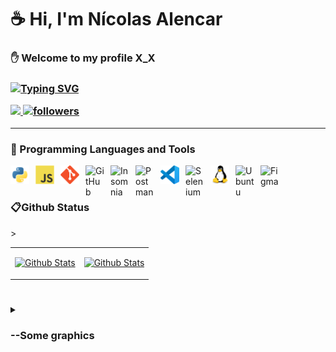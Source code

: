 # ☕ Hi, I'm Nícolas Alencar 

<p align="left">
<h3>✋ Welcome to my profile X_X<h3>
  <a href="https://git.io/typing-svg">
    <img src="https://readme-typing-svg.demolab.com?font=Fira+Code&pause=1000&color=775FF7&random=false&width=550&height=45&lines=A+Graduating+ADS+Studant;An+Systems+Developer+in+continuous+learning;A+cybersecurity+aprentice+in+love+with+pentesting;A+Life+long+studant" alt="Typing SVG" /></a>
</p>


<p align="left">
  <a href="https://www.linkedin.com/in/nícolas-alencar-de-araújo-519344249/" target="_blank">
    <img src="https://img.shields.io/badge/-LinkedIn-%230077B5?style=for-the-badge&logo=linkedin&logoColor=white" target="_blank">
  </a> 

  <a href="https://github.com/Nicolas-A-Araujo?tab=followers">
    <img alt="followers" title="Follow me on Github" src="https://custom-icon-badges.demolab.com/github/followers/Nicolas-A-Araujo?color=673FCF&labelColor=542DB5&style=for-the-badge&logo=person-add&label=Follow&logoColor=white"/>
  </a>
</p>

___

### 📌 Programming Languages and Tools
    
<p >
  <a href="https://python.org/"><img align="left" alt="Python" width="30px" style="padding-right:10px;" src="https://raw.githubusercontent.com/devicons/devicon/master/icons/python/python-original.svg"/></a>
  <a href="https://developer.mozilla.org/en-US/docs/Web/JavaScript"><img align="left" alt="Javascript" width="30px" style="padding-right:10px;" src="https://raw.githubusercontent.com/devicons/devicon/master/icons/javascript/javascript-original.svg"/></a>
  <a href="https://git-scm.com/"><img align="left" alt="Git" width="30px" style="padding-right:10px;" src="https://raw.githubusercontent.com/devicons/devicon/master/icons/git/git-original.svg"/></a>
  <a href="https://github.com/"><img align="left" alt="GitHub" width="30px" style="padding-right:10px;" src="https://user-images.githubusercontent.com/3369400/139447912-e0f43f33-6d9f-45f8-be46-2df5bbc91289.png"/></a>
  <a href="https://www.insomnia.rest/"><img align="left" alt="Insomnia" width="30px" style="padding-right:10px;" src="https://cdn.simpleicons.org/insomnia"/></a>
  <a href="https://www.postman.com/"><img align="left" alt="Postman" width="30px" style="padding-right:10px;" src="https://cdn.simpleicons.org/postman"/></a>
  <a href="https://code.visualstudio.com/"><img align="left" alt="VSCode" width="30px" style="padding-right:10px;" src="https://raw.githubusercontent.com/devicons/devicon/master/icons/vscode/vscode-original.svg"/></a>
  <a href="https://selenium.dev/"><img align="left" alt="Selenium" width="30px" style="padding-right:10px;" src="https://cdn.simpleicons.org/selenium"/></a>
  <a href="https://www.linux.org/"><img align="left" alt="Linux" width="30px" style="padding-right:10px;" src="https://raw.githubusercontent.com/devicons/devicon/master/icons/linux/linux-original.svg"/></a>
  <a href="https://www.ubuntu.com/"><img align="left" alt="Ubuntu" width="30px" style="padding-right:10px;" src="https://cdn.simpleicons.org/ubuntu"/></a>
  <a href="https://www.figma.com/"><img align="left" alt="Figma" width="30px" style="padding-right:10px;" src="https://cdn.simpleicons.org/figma"/></a><br>
</p>

#

### 📋Github Status
<table>
  <tr>
    <td>
      <p align="right">
        <a href="https://github.com/anuraghazra/github-readme-stats">
          <img src="https://github-readme-stats.vercel.app/api?username=nicolas-a-araujo&theme=dark" alt="Github Stats" /></a>
      </p>
    </td>
    <td>
      <p align="right">
        <a href="https://github.com/anuraghazra/github-readme-stats">
          <img src="https://github-readme-streak-stats.herokuapp.com/?user=nicolas-a-araujo&theme=dark&hide_border=false" alt="Github Stats" /></a>
      </p>
    </td>
  ></tr>
</table>

#

<details><summary><h3> --Some graphics<h3></summary>

<h3>Daily Graph</h3>
<img alt="Nícolas Activity Stats" src="https://github-readme-activity-graph.vercel.app/graph/?username=Nicolas-A-Araujo&theme=tokyo-night&hide_border=true"/></a>
<br/>
    
<h3>Overview Graph</h3>
<img alt="Nícolas Overview Stats" src="http://github-profile-summary-cards.vercel.app/api/cards/profile-details?username=Nicolas-A-Araujo&theme=midnight_purple"/></img>
<br>

<!--RECENT_ACTIVITY:last_update-->
<h6>Last Updated: Thursday, May 24th, 2024, 10:00:00 PM<h6>
<!--RECENT_ACTIVITY:last_update_end-->
</details>